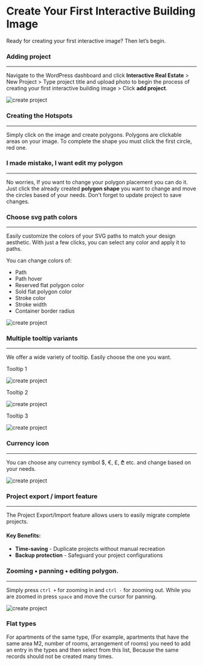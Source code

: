 # Create Your First Interactive Building Image

Ready for creating your first interactive image? Then let’s begin.

### Adding project

---

Navigate to the WordPress dashboard and click **Interactive Real Estate** > New Project > Type project title and upload photo to begin the process of creating your first interactive building image > Click **add project**.

![create project](/assets/doc/usage/createProject.webp)

### Creating the Hotspots

---

Simply click on the image and create polygons. Polygons are clickable areas on your image. To complete the shape you must click the first circle, red one.

<!-- ![create project](/assets/doc/usage/createHotspot.webp) -->

<blockquote class="twitter-tweet" data-media-max-width="995">
 <a href="https://twitter.com/ireplugin/status/1911443624237154500?ref_src=twsrc%5Etfw">
 </a>
 </blockquote>
 
### I made mistake, I want edit my polygon

---

No worries, If you want to change your polygon placement you can do it. Just click the already created **polygon shape** you want to change and move the circles based of your needs. Don't forget to update project to save changes.

### Choose svg path colors

---

Easily customize the colors of your SVG paths to match your design aesthetic. With just a few clicks, you can select any color and apply it to paths.

You can change colors of:

- Path
- Path hover
- Reserved flat polygon color
- Sold flat polygon color
- Stroke color
- Stroke width
- Container border radius

![create project](/assets/doc/usage/colors.webp)

### Multiple tooltip variants

---

We offer a wide variety of tooltip. Easily choose the one you want.

<div class="grid grid-cols-1 sm:grid-cols-2 lg:grid-cols-3 gap-4">
  <div class="text-center flex flex-col ">
    <p class="font-medium mb-2">Tooltip 1</p>
    <img src="/assets/doc/usage/tooltip_1.webp" class="w-full !m-0 flex-1 object-cover" alt="create project">
  </div>

  <div class="text-center flex flex-col">
    <p class="font-medium mb-2">Tooltip 2</p>
    <img src="/assets/doc/usage/tooltip_2.webp" class="w-full !m-0 flex-1 object-cover" alt="create project">
  </div>
  <div class="text-center flex flex-col">
    <p class="font-medium mb-2">Tooltip 3</p>
    <img src="/assets/doc/usage/tooltip_3.webp" class="w-full !m-0 flex-1 object-cover" alt="create project">
  </div>

</div>

### Currency icon

---

You can choose any currency symbol $, €, £, ₾ etc. and change based on your needs.

![create project](/assets/doc/usage/chooseCurrencyIcon.webp)

### Project export / import feature

---

The Project Export/Import feature allows users to easily migrate complete projects.

#### Key Benefits:

- **Time-saving** - Duplicate projects without manual recreation
- **Backup protection** - Safeguard your project configurations

### Zooming • panning • editing polygon.

---

Simply press `ctrl +` for zooming in and `ctrl -` for zooming out. While you are zoomed in press `space` and move the cursor for panning.

![create project](/assets/doc/usage/zoomingPaning.gif)

### Flat types

For apartments of the same type, (For example, apartments that have the same area M2, number of rooms, arrangement of rooms) you need to add an entry in the types and then select from this list, Because the same records should not be created many times.
